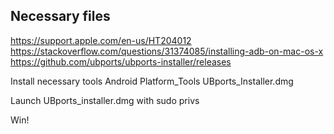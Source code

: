 ## Necessary files

https://support.apple.com/en-us/HT204012
https://stackoverflow.com/questions/31374085/installing-adb-on-mac-os-x
https://github.com/ubports/ubports-installer/releases 

Install necessary tools
  Android Platform_Tools
  UBports_Installer.dmg
  
Launch UBports_installer.dmg with sudo privs

Win!
